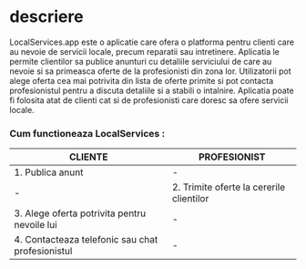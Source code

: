 # descriere 


LocalServices.app este o aplicatie care ofera o platforma pentru clienti care au nevoie de servicii locale, precum reparatii sau intretinere. Aplicatia le permite clientilor sa publice anunturi cu detaliile serviciului de care au nevoie si sa primeasca oferte de la profesionisti din zona lor. Utilizatorii pot alege oferta cea mai potrivita din lista de oferte primite si pot contacta profesionistul pentru a discuta detaliile si a stabili o intalnire. Aplicatia poate fi folosita atat de clienti cat si de profesionisti care doresc sa ofere servicii locale.


### Cum functioneaza LocalServices :

| CLIENTE | PROFESIONIST |
| --- | --- |
| 1. Publica anunt  | - |
| - | 2. Trimite oferte la cererile clientilor |
| 3. Alege oferta potrivita pentru nevoile lui  | - |
| 4. Contacteaza telefonic sau chat profesionistul  | - |
